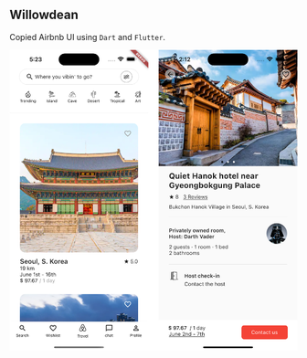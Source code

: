 ## Willowdean

Copied Airbnb UI using `Dart` and `Flutter`.


<img align="center" src="./meh.png" width="700px" />

